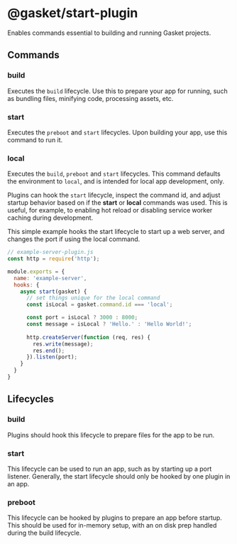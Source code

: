 # @gasket/start-plugin

Enables commands essential to building and running Gasket projects.

## Commands

### build

Executes the `build` lifecycle. Use this to prepare your app for running, such
as bundling files, minifying code, processing assets, etc.

### start

Executes the `preboot` and `start` lifecycles. Upon building your app, use this
command to run it.

### local

Executes the `build`, `preboot` and `start` lifecycles. This command defaults
the environment to `local`, and is intended for local app development, only.

Plugins can hook the `start` lifecycle, inspect the command id, and adjust
startup behavior based on if the **start** or **local** commands was used. This
is useful, for example, to enabling hot reload or disabling service worker
caching during development.

This simple example hooks the start lifecycle to start up a web server, and
changes the port if using the local command.

```js
// example-server-plugin.js
const http = require('http');

module.exports = {
  name: 'example-server',
  hooks: {
    async start(gasket) {
      // set things unique for the local command
      const isLocal = gasket.command.id === 'local';

      const port = isLocal ? 3000 : 8000;
      const message = isLocal ? 'Hello.' : 'Hello World!';
      
      http.createServer(function (req, res) {
        res.write(message);
        res.end();
      }).listen(port);
    }
  }
}
```

## Lifecycles

### build

Plugins should hook this lifecycle to prepare files for the app to be run.

### start

This lifecycle can be used to run an app, such as by starting up a port
listener. Generally, the start lifecycle should only be hooked by one plugin
in an app.

### preboot

This lifecycle can be hooked by plugins to prepare an app before startup. This
should be used for in-memory setup, with an on disk prep handled during the
build lifecycle.
